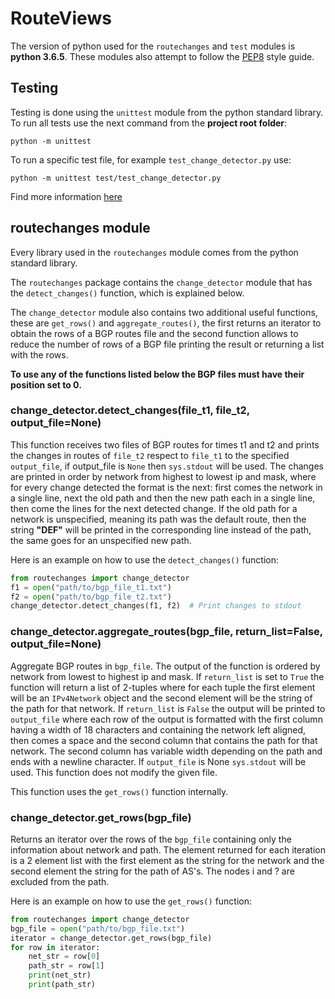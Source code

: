# RouteViews

The version of python used for the `routechanges` and `test` modules is
**python 3.6.5**. These modules also attempt to follow the [PEP8][pep8] style
guide.

[pep8]: https://www.python.org/dev/peps/pep-0008/


## Testing

Testing is done using the `unittest` module from the python standard library.
To run all tests use the next command from the **project root folder**:

	python -m unittest

To run a specific test file, for example `test_change_detector.py` use:

	python -m unittest test/test_change_detector.py

Find more information [here][unittest]

[unittest]: https://docs.python.org/3.6/library/unittest.html


## routechanges module

Every library used in the `routechanges` module comes from the python standard
library.

The `routechanges` package contains the `change_detector` module that has
the `detect_changes()` function, which is explained below.

The `change_detector` module also contains two additional useful functions,
these are `get_rows()` and `aggregate_routes()`, the first returns an iterator
to obtain the rows of a BGP routes file and the second function allows to
reduce the number of rows of a BGP file printing the result or returning
a list with the rows.

**To use any of the functions listed below the BGP files must have their
position set to 0.** 


### change_detector.detect_changes(file_t1, file_t2, output_file=None)

This function receives two files of BGP routes for times t1 and t2 and prints
the changes in routes of `file_t2` respect to `file_t1` to the specified
`output_file`, if output_file is `None` then `sys.stdout` will be used. The
changes are printed in order by network from highest to lowest ip and mask,
where for every change detected the format is the next: first comes the
network in a single line, next the old path and then the new path each in a
single line, then come the lines for the next detected change. If the old path
for a network is unspecified, meaning its path was the default route, then
the string **"DEF"** will be printed in the corresponding line instead of the
path, the same goes for an unspecified new path.

Here is an example on how to use the `detect_changes()` function:

```python
from routechanges import change_detector
f1 = open("path/to/bgp_file_t1.txt")
f2 = open("path/to/bgp_file_t2.txt")
change_detector.detect_changes(f1, f2)  # Print changes to stdout
```

### change_detector.aggregate_routes(bgp_file, return_list=False, output_file=None)

Aggregate BGP routes in `bgp_file`. The output of the function is ordered by
network from lowest to highest ip and mask. If `return_list` is set to `True`
the function will return a list of 2-tuples where for each tuple the first
element will be an `IPv4Network` object and the second element will be the
string of the path for that network. If `return_list` is `False` the output
will be printed to `output_file` where each row of the output is formatted
with the first column having a width of 18 characters and containing the
network left aligned, then comes a space and the second column that contains
the path for that network. The second column has variable width depending on
the path and ends with a newline character. If `output_file` is None
`sys.stdout` will be used. This function does not modify the given file.

This function uses the `get_rows()` function internally.


### change_detector.get_rows(bgp_file)

Returns an iterator over the rows of the `bgp_file` containing only the information
about network and path. The element returned for each iteration is a 2 element
list with the first element as the string for the network and the second
element the string for the path of AS's. The nodes i and ? are excluded from
the path.

Here is an example on how to use the `get_rows()` function:

```python
from routechanges import change_detector
bgp_file = open("path/to/bgp_file.txt")
iterator = change_detector.get_rows(bgp_file)
for row in iterator:
	net_str = row[0]
	path_str = row[1]
	print(net_str)
	print(path_str)
```

